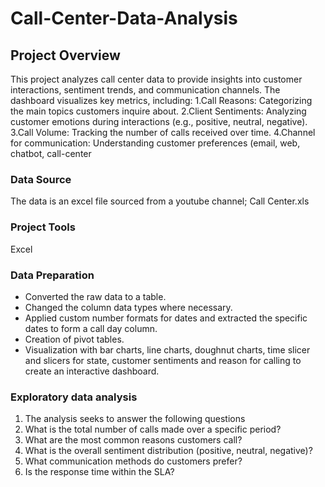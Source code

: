 # Call-Center-Data-Analysis
## Project Overview
This project analyzes call center data to provide insights into customer interactions, sentiment trends, and communication channels. The dashboard visualizes key metrics, including:
1.Call Reasons: Categorizing the main topics customers inquire about.
2.Client Sentiments: Analyzing customer emotions during interactions (e.g., positive, neutral, negative).
3.Call Volume: Tracking the number of calls received over time.
4.Channel for communication: Understanding customer preferences (email, web, chatbot, call-center
### Data Source
The data is an excel file sourced from a youtube channel; Call Center.xls
### Project Tools
Excel 
### Data Preparation
- Converted the raw data to a table.
- Changed the column data types where necessary.
- Applied custom number formats for dates and extracted the specific dates to form a call day column.
- Creation of pivot tables.
- Visualization with bar charts, line charts, doughnut charts, time slicer and slicers for state, customer sentiments and reason for calling to create an interactive 
 dashboard.
### Exploratory data analysis
1. The analysis seeks to answer the following questions
2. What is the total number of calls made over a specific period?
3. What are the most common reasons customers call?
4. What is the overall sentiment distribution (positive, neutral, negative)?
5. What communication methods do customers prefer?
6. Is the response time within the SLA?


